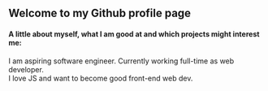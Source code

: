 <h2> Welcome to my Github profile page </h2>

<p>
  <h4>A little about myself, what I am good at and which projects might interest me:</h4>
  I am aspiring software engineer. Currently working full-time as web developer.
  <br>
  I love JS and want to become good front-end web dev.
</p>

<!--
**usbaitass/usbaitass** is a ✨ _special_ ✨ repository because its `README.md` (this file) appears on your GitHub profile.

Here are some ideas to get you started:

- 🔭 I’m currently working on ...
- 🌱 I’m currently learning ...
- 👯 I’m looking to collaborate on ...
- 🤔 I’m looking for help with ...
- 💬 Ask me about ...
- 📫 How to reach me: ...
- 😄 Pronouns: ...
- ⚡ Fun fact: ...
-->
